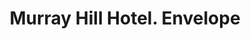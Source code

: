 ---
doi: 10.7916/D8669RCD
date_other: '1889'
date_other_textual: '1889'
form: printed ephemera
genre:
- Envelopes
name:
- Murray Hill Hotel
object_in_context_url: https://biggert.cul.columbia.edu/items/view/ave_biggert_01675
subject_hierarchical_geographic:
- New York, New York, United States
subject_name:
- Murray Hill Hotel
title: Murray Hill Hotel. Envelope
sort_title: Murray Hill Hotel. Envelope
call_number: ave_biggert_01675
coordinates:
- 40.71277777777778,-74.00583333333333
pid: ave_biggert_01675
identifiers: ave_biggert_01675
thumbnail: https://derivativo-2.library.columbia.edu/iiif/2/ldpd:344505/full/!256,256/0/native.jpg
permalink: /biggert/ave_biggert_01675/
layout: iiif-image-page
---